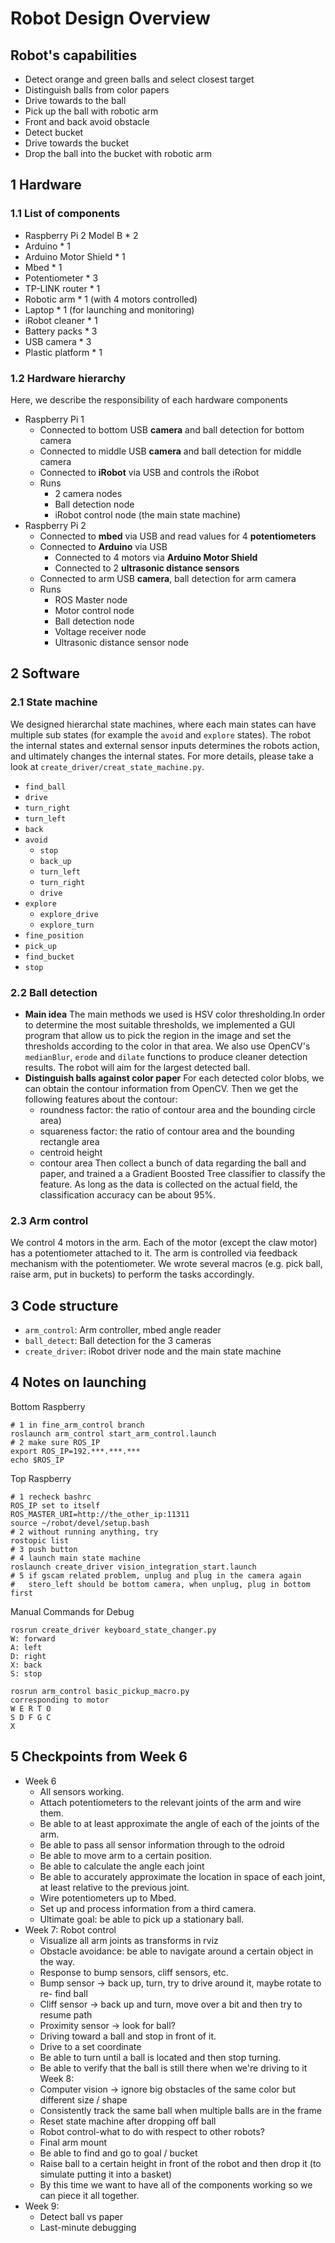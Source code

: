 # Robot Design Overview

## Robot's capabilities

- Detect orange and green balls and select closest target
- Distinguish balls from color papers
- Drive towards to the ball
- Pick up the ball with robotic arm
- Front and back avoid obstacle
- Detect bucket
- Drive towards the bucket
- Drop the ball into the bucket with robotic arm

## 1 Hardware

### 1.1 List of components

- Raspberry Pi 2 Model B * 2
- Arduino * 1
- Arduino Motor Shield * 1
- Mbed * 1
- Potentiometer * 3
- TP-LINK router * 1
- Robotic arm * 1 (with 4 motors controlled)
- Laptop * 1 (for launching and monitoring)
- iRobot cleaner * 1
- Battery packs * 3
- USB camera * 3
- Plastic platform * 1

### 1.2 Hardware hierarchy

Here, we describe the responsibility of each hardware components

- Raspberry Pi 1
    - Connected to bottom USB **camera** and ball detection for bottom camera
    - Connected to middle USB **camera** and ball detection for middle camera
    - Connected to **iRobot** via USB and controls the iRobot
    - Runs
        - 2 camera nodes
        - Ball detection node
        - iRobot control node (the main state machine)
- Raspberry Pi 2
    - Connected to **mbed** via USB and read values for 4 **potentiometers**
    - Connected to **Arduino** via USB
        - Connected to 4 motors via **Arduino Motor Shield**
        - Connected to 2 **ultrasonic distance sensors**
    - Connected to arm USB **camera**, ball detection for arm camera
    - Runs
        - ROS Master node
        - Motor control node
        - Ball detection node
        - Voltage receiver node
        - Ultrasonic distance sensor node

## 2 Software

### 2.1 State machine
We designed hierarchal state machines, where each main states can have multiple
sub states (for example the `avoid` and `explore` states). The robot the
internal states and external sensor inputs determines the robots action, and
ultimately changes the internal states. For more details, please take a look
at `create_driver/creat_state_machine.py`.

- `find_ball`
- `drive`
- `turn_right`
- `turn_left`
- `back`
- `avoid`
    - `stop`
    - `back_up`
    - `turn_left`
    - `turn_right`
    - `drive`
- `explore`
    - `explore_drive`
    - `explore_turn`
- `fine_position`
- `pick_up`
- `find_bucket`
- `stop`

### 2.2 Ball detection
- **Main idea**
  The main methods we used is HSV color thresholding.In order to determine the
  most suitable thresholds, we implemented a GUI program that allow us to pick
  the region in the image and set the thresholds according to the color in that
  area. We also use OpenCV's `medianBlur`, `erode` and `dilate` functions to
  produce cleaner detection results. The robot will aim for the largest
  detected ball.
- **Distinguish balls against color paper**
  For each detected color blobs, we can obtain the contour information from
  OpenCV. Then we get the following features about the contour:
    - roundness factor: the ratio of contour area and the bounding circle area)
    - squareness factor: the ratio of contour area and the bounding rectangle
                         area
    - centroid height
    - contour area
  Then collect a bunch of data regarding the ball and paper, and trained a
  a Gradient Boosted Tree classifier to classify the feature. As long as the
  data is collected on the actual field, the classification accuracy can be
  about 95%.

### 2.3 Arm control
We control 4 motors in the arm. Each of the motor (except the claw motor) has a
potentiometer attached to it. The arm is controlled via feedback mechanism with
the potentiometer. We wrote several macros (e.g. pick ball, raise arm, put
in buckets) to perform the tasks accordingly.

## 3 Code structure

- `arm_control`: Arm controller, mbed angle reader
- `ball_detect`: Ball detection for the 3 cameras
- `create_driver`: iRobot driver node and the main state machine

## 4 Notes on launching

Bottom Raspberry

    # 1 in fine_arm_control branch
    roslaunch arm_control start_arm_control.launch
    # 2 make sure ROS_IP
    export ROS_IP=192.***.***.***
    echo $ROS_IP

Top Raspberry

    # 1 recheck bashrc
    ROS_IP set to itself
    ROS_MASTER_URI=http://the_other_ip:11311
    source ~/robot/devel/setup.bash
    # 2 without running anything, try
    rostopic list
    # 3 push button
    # 4 launch main state machine
    roslaunch create_driver vision_integration_start.launch
    # 5 if gscam related problem, unplug and plug in the camera again
    #   stero_left should be bottom camera, when unplug, plug in bottom first


Manual Commands for Debug

    rosrun create_driver keyboard_state_changer.py
    W: forward
    A: left
    D: right
    X: back
    S: stop

    rosrun arm_control basic_pickup_macro.py
    corresponding to motor
    W E R T O
    S D F G C
    X

## 5 Checkpoints from Week 6

- Week 6
    - All sensors working.
    - Attach potentiometers to the relevant joints of the arm and wire them.
    - Be able to at least approximate the angle of each of the joints of the arm.
    - Be able to pass all sensor information through to the odroid
    - Be able to move arm to a certain position.
    - Be able to calculate the angle each joint
    - Be able to accurately approximate the location in space of each joint,
      at least relative to the previous joint.
    - Wire potentiometers up to Mbed.
    - Set up and process information from a third camera.
    - Ultimate goal: be able to pick up a stationary ball.
- Week 7: Robot control
    - Visualize all arm joints as transforms in rviz
    - Obstacle avoidance: be able to navigate around a certain object in the way.
    - Response to bump sensors, cliff sensors, etc.
    - Bump sensor -> back up, turn, try to drive around it, maybe rotate to re-
      find ball
    - Cliff sensor -> back up and turn, move over a bit and then try to resume
      path
    - Proximity sensor -> look for ball?
    - Driving toward a ball and stop in front of it.
    - Drive to a set coordinate
    - Be able to turn until a ball is located and then stop turning.
    - Be able to verify that the ball is still there when we're driving to it
Week 8:
    - Computer vision -> ignore big obstacles of the same color but different
      size / shape
    - Consistently track the same ball when multiple balls are in the frame
    - Reset state machine after dropping off ball
    - Robot control-what to do with respect to other robots?
    - Final arm mount
    - Be able to find and go to goal / bucket
    - Raise ball to a certain height in front of the robot and then drop it (to
      simulate putting it into a basket)
    - By this time we want to have all of the components working so we can piece
      it all together.
- Week 9:
    - Detect ball vs paper
    - Last-minute debugging
